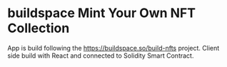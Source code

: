 # buildspace Mint Your Own NFT Collection

App is build following the https://buildspace.so/build-nfts project. 
Client side build with React and connected to Solidity Smart Contract. 

